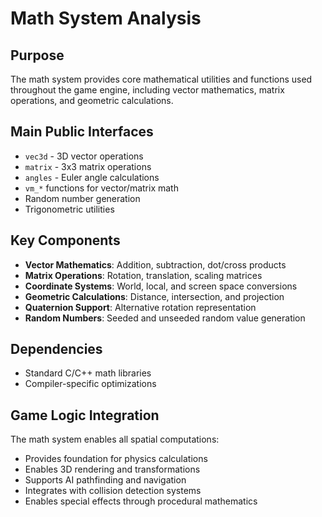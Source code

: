 # Math System Analysis

## Purpose
The math system provides core mathematical utilities and functions used throughout the game engine, including vector mathematics, matrix operations, and geometric calculations.

## Main Public Interfaces
- `vec3d` - 3D vector operations
- `matrix` - 3x3 matrix operations
- `angles` - Euler angle calculations
- `vm_*` functions for vector/matrix math
- Random number generation
- Trigonometric utilities

## Key Components
- **Vector Mathematics**: Addition, subtraction, dot/cross products
- **Matrix Operations**: Rotation, translation, scaling matrices
- **Coordinate Systems**: World, local, and screen space conversions
- **Geometric Calculations**: Distance, intersection, and projection
- **Quaternion Support**: Alternative rotation representation
- **Random Numbers**: Seeded and unseeded random value generation

## Dependencies
- Standard C/C++ math libraries
- Compiler-specific optimizations

## Game Logic Integration
The math system enables all spatial computations:
- Provides foundation for physics calculations
- Enables 3D rendering and transformations
- Supports AI pathfinding and navigation
- Integrates with collision detection systems
- Enables special effects through procedural mathematics